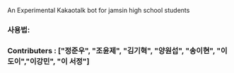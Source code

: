 An Experimental Kakaotalk bot for jamsin high school students

### **사용법:**

### Contributers : ["정준우", "조윤제", "김기혁", "양원섭", "송이현", "이도이","이강민", "이 서정"]
